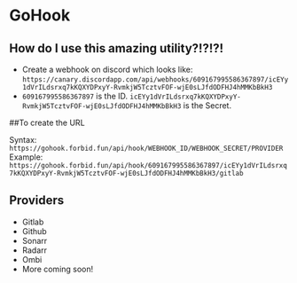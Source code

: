# GoHook

## How do I use this amazing utility?!?!?!

- Create a webhook on discord which looks like: `https://canary.discordapp.com/api/webhooks/609167995586367897/icEYy1dVrILdsrxq7kKQXYDPxyY-RvmkjW5TcztvFOF-wjE0sLJfdODFHJ4hMMKbBkH3`
- `609167995586367897` is the ID. `icEYy1dVrILdsrxq7kKQXYDPxyY-RvmkjW5TcztvFOF-wjE0sLJfdODFHJ4hMMKbBkH3` is the Secret.

##To create the URL

Syntax:  `https://gohook.forbid.fun/api/hook/WEBHOOK_ID/WEBHOOK_SECRET/PROVIDER` <br>
Example: `https://gohook.forbid.fun/api/hook/609167995586367897/icEYy1dVrILdsrxq7kKQXYDPxyY-RvmkjW5TcztvFOF-wjE0sLJfdODFHJ4hMMKbBkH3/gitlab`

## Providers

- Gitlab
- Github
- Sonarr
- Radarr
- Ombi
- More coming soon!